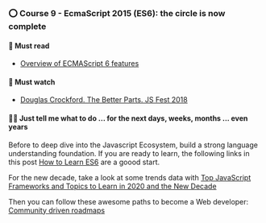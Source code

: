 ### ⭕ Course 9 - EcmaScript 2015 (ES6): the circle is now complete

#### 📖 Must read

* [Overview of ECMAScript 6 features](https://github.com/lukehoban/es6features)

#### 🍿 Must watch

* [Douglas Crockford. The Better Parts. JS Fest 2018](https://www.youtube.com/watch?v=XFTOG895C7c)

#### 👩‍💻 Just tell me what to do ... for the next days, weeks, months ... even years

Before to deep dive into the Javascript Ecosystem, build a  strong language understanding foundation.
If you are ready to learn, the following links in this post [How to Learn ES6](https://medium.com/javascript-scene/how-to-learn-es6-47d9a1ac2620) are a goood start.

For the new decade, take a look at some trends data with [Top JavaScript Frameworks and Topics to Learn in 2020 and the New Decade
](https://medium.com/javascript-scene/top-javascript-frameworks-and-topics-to-learn-in-2020-and-the-new-decade-ced6e9d812f9)

Then you can follow these awesome paths to become a Web developer: [Community driven roadmaps](https://roadmap.sh/)
